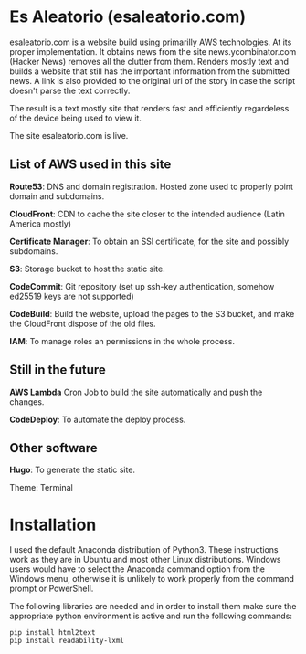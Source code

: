 # Es Aleatorio (esaleatorio.com)
esaleatorio.com is a website build using primarilly AWS technologies.  At its proper implementation.  It obtains news from the site news.ycombinator.com (Hacker News) removes all the clutter from them. Renders mostly text and builds a website that still has the important information from the submitted news.  A link is also provided to the original url of the story in case the script doesn't parse the text correctly.

The result is a text mostly site that renders fast and efficiently regardeless of the device being used to view it. 

The site esaleatorio.com is live.

## List of AWS used in this site
**Route53**: DNS and domain registration.  Hosted zone used to properly point domain and subdomains.

**CloudFront**:  CDN to cache the site closer to the intended audience (Latin America mostly)

**Certificate Manager**:  To obtain an SSl certificate, for the site and possibly subdomains.

**S3**:  Storage bucket to host the static site.

**CodeCommit**:  Git repository (set up ssh-key authentication, somehow ed25519 keys are not supported)

**CodeBuild**:  Build the website, upload the pages to the S3 bucket, and make the CloudFront dispose of the old files.

**IAM**: To manage roles an permissions in the whole process.

## Still in the future
**AWS Lambda** 
Cron Job to build the site automatically and push the changes.

**CodeDeploy**:  To automate the deploy process.

## Other software
**Hugo**: To generate the static site.

Theme: Terminal

# Installation
I used the default Anaconda distribution of Python3. These instructions work as they are in Ubuntu and most other Linux distributions. 
Windows users would have to select the Anaconda command option from the Windows menu, otherwise it is unlikely to work properly from the command prompt or PowerShell.

The following libraries are needed and in order to install them make sure the appropriate python environment is active and run the following commands:
```shell
pip install html2text
pip install readability-lxml
```